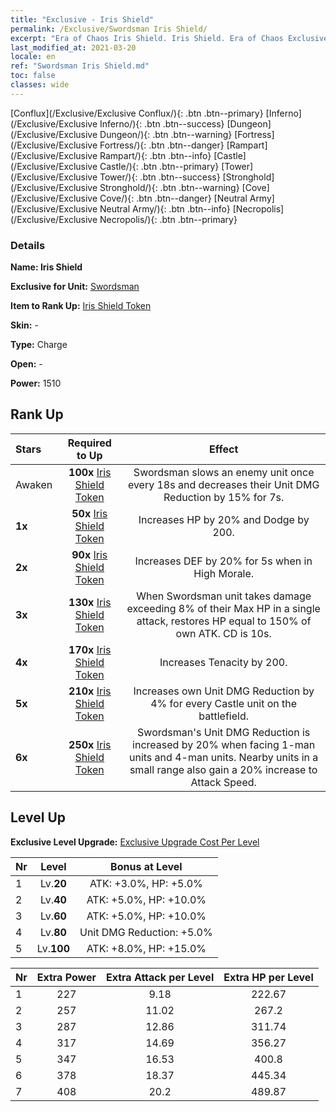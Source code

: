 ```yaml
---
title: "Exclusive - Iris Shield"
permalink: /Exclusive/Swordsman Iris Shield/
excerpt: "Era of Chaos Iris Shield. Iris Shield. Era of Chaos Exclusive Iris Shield. Swordsman Exclusive."
last_modified_at: 2021-03-20
locale: en
ref: "Swordsman Iris Shield.md"
toc: false
classes: wide
---
```

 [Conflux](/Exclusive/Exclusive Conflux/){: .btn .btn--primary} [Inferno](/Exclusive/Exclusive Inferno/){: .btn .btn--success} [Dungeon](/Exclusive/Exclusive Dungeon/){: .btn .btn--warning} [Fortress](/Exclusive/Exclusive Fortress/){: .btn .btn--danger} [Rampart](/Exclusive/Exclusive Rampart/){: .btn .btn--info} [Castle](/Exclusive/Exclusive Castle/){: .btn .btn--primary} [Tower](/Exclusive/Exclusive Tower/){: .btn .btn--success} [Stronghold](/Exclusive/Exclusive Stronghold/){: .btn .btn--warning} [Cove](/Exclusive/Exclusive Cove/){: .btn .btn--danger} [Neutral Army](/Exclusive/Exclusive Neutral Army/){: .btn .btn--info} [Necropolis](/Exclusive/Exclusive Necropolis/){: .btn .btn--primary} 

### Details
 **Name: Iris Shield** 

 **Exclusive for Unit:** [Swordsman](/units/Swordsman/) 

 **Item to Rank Up:** [Iris Shield Token](/Items/con_913/)

 **Skin:** -

 **Type:** Charge

 **Open:** -

 **Power:** 1510

## Rank Up

  |     Stars    |  Required to Up | Effect |
  |:-------------|:---------------:|:---------------:|
  |  Awaken  | **100x** [Iris Shield Token](/Items/con_913/) | <Shield Smash> Swordsman slows an enemy unit once every 18s and decreases their Unit DMG Reduction by 15% for 7s. |
  | **1x** <i class="fas fa-star"/> | **50x** [Iris Shield Token](/Items/con_913/) | Increases HP by 20% and Dodge by 200. |
  | **2x** <i class="fas fa-star"/> | **90x** [Iris Shield Token](/Items/con_913/) | Increases DEF by 20% for 5s when in High Morale. |
  | **3x** <i class="fas fa-star"/> | **130x** [Iris Shield Token](/Items/con_913/) | <Damage Recovery> When Swordsman unit takes damage exceeding 8% of their Max HP in a single attack, restores HP equal to 150% of own ATK. CD is 10s. |
  | **4x** <i class="fas fa-star"/> | **170x** [Iris Shield Token](/Items/con_913/) | Increases Tenacity by 200. |
  | **5x** <i class="fas fa-star"/> | **210x** [Iris Shield Token](/Items/con_913/) | Increases own Unit DMG Reduction by 4% for every Castle unit on the battlefield. |
  | **6x** <i class="fas fa-star"/> | **250x** [Iris Shield Token](/Items/con_913/) | <Dragon Slaying> Swordsman's Unit DMG Reduction is increased by 20% when facing 1-man units and 4-man units. Nearby units in a small range also gain a 20% increase to Attack Speed. |


## Level Up
 **Exclusive Level Upgrade:** [Exclusive Upgrade Cost Per Level](/Exclusive/ExclusiveUpgradeCostPerLevel/)

  |  Nr  |   Level  | Bonus at Level |
  |:-----|:--------:|:--------------:|
  | 1 | Lv.**20** | ATK: +3.0%, HP: +5.0% |
  | 2 | Lv.**40** | ATK: +5.0%, HP: +10.0% |
  | 3 | Lv.**60** | ATK: +5.0%, HP: +10.0% |
  | 4 | Lv.**80** | Unit DMG Reduction: +5.0% |
  | 5 | Lv.**100** | ATK: +8.0%, HP: +15.0% |


  |  Nr  |  Extra Power | Extra Attack per Level | Extra HP per Level |
  |:-----|:--------:|:--------:|:--------:|
  | 1 | 227 | 9.18 | 222.67 |
  | 2 | 257 | 11.02 | 267.2 |
  | 3 | 287 | 12.86 | 311.74 |
  | 4 | 317 | 14.69 | 356.27 |
  | 5 | 347 | 16.53 | 400.8 |
  | 6 | 378 | 18.37 | 445.34 |
  | 7 | 408 | 20.2 | 489.87 |


